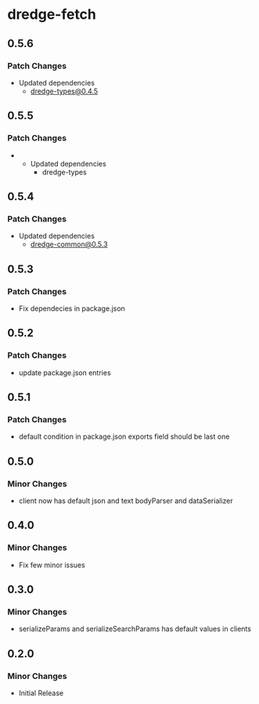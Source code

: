# dredge-fetch

## 0.5.6

### Patch Changes

- Updated dependencies
  - dredge-types@0.4.5

## 0.5.5

### Patch Changes

- - Updated dependencies
    - dredge-types

## 0.5.4

### Patch Changes

- Updated dependencies
  - dredge-common@0.5.3

## 0.5.3

### Patch Changes

- Fix dependecies in package.json

## 0.5.2

### Patch Changes

- update package.json entries

## 0.5.1

### Patch Changes

- default condition in package.json exports field should be last one

## 0.5.0

### Minor Changes

- client now has default json and text bodyParser and dataSerializer

## 0.4.0

### Minor Changes

- Fix few minor issues

## 0.3.0

### Minor Changes

- serializeParams and serializeSearchParams has default values in clients

## 0.2.0

### Minor Changes

- Initial Release
